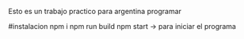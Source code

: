 Esto es un trabajo practico para argentina programar

#instalacion
npm i
npm run build
npm start -> para iniciar el programa
